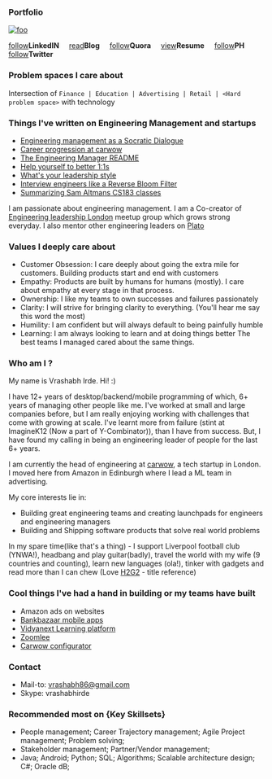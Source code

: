 
### Portfolio
[![foo](http://stackexchange.com/users/flair/1085543.png)](https://www.stackoverflow.com/story/slartibartfast)   


[follow](https://goo.gl/idUZBi)<b>LinkedIN</b> &nbsp;&nbsp;&nbsp; [read](https://goo.gl/59s9aL)<b>Blog</b>  &nbsp;&nbsp;&nbsp;  [follow](https://goo.gl/elppwt)<b>Quora</b>  &nbsp;&nbsp;&nbsp;   [view](https://drive.google.com/file/d/19jjpXbbaucLbdqqtVm-Rkviic6rDKy_r/view?usp=drivesdk)<b>Resume</b>  &nbsp;&nbsp;&nbsp;     [follow](https://www.producthunt.com/@vrashabh)<b>PH</b>&nbsp;&nbsp;&nbsp;
    [follow](https://twitter.com/vrashabh)<b>Twitter</b>

### Problem spaces I care about
Intersection of `Finance | Education | Advertising | Retail | <Hard problem space>` with technology

### Things I've written on Engineering Management and startups
- [Engineering management as a Socratic Dialogue](https://medium.com/carwow-product-engineering/engineering-management-as-a-socratic-dialogue-25918232439f)
- [Career progression at carwow](https://medium.com/carwow-product-engineering/engineering-progression-at-carwow-bee8337ec05d)
- [The Engineering Manager README](https://medium.com/carwow-product-engineering/the-engineering-manager-readme-a0d398f46e82)
- [Help yourself to better 1:1s](https://medium.com/carwow-product-engineering/help-yourself-to-better-1-1s-27c25f7d8d1e)
- [What's your leadership style](https://whizmodo.wordpress.com/2018/01/22/whats-your-leadership-style/)
- [Interview engineers like a Reverse Bloom Filter](https://whizmodo.wordpress.com/2015/02/25/interview-engineers-like-a-reverse-bloom-filter/)
- [Summarizing Sam Altmans CS183 classes](https://whizmodo.wordpress.com/2014/09/25/sam-altmans-cs183b-class-0/)

I am passionate about engineering management. I am a Co-creator of [Engineering leadership London](https://www.meetup.com/Engineering-leadership-Unconference/) meetup group which grows strong everyday. I also mentor other engineering leaders on [Plato](https://community.platohq.com/mentors/vrashabh-irde)


### Values I deeply care about
- Customer Obsession: I care deeply about going the extra mile for customers. Building products start and end with customers
- Empathy: Products are built by humans for humans (mostly). I care about empathy at every stage in that process. 
- Ownership: I like my teams to own successes and failures passionately
- Clarity: I will strive for bringing clarity to everything. (You'll hear me say this word the most)
- Humility: I am confident but will always default to being painfully humble 
- Learning: I am always looking to learn and at doing things better
The best teams I managed cared about the same things. 

### Who am I ? 
My name is Vrashabh Irde. Hi! :) 

I have 12+ years of desktop/backend/mobile programming of which, 6+ years of managing other people like me. 
I've worked at small and large companies before, but I am really enjoying working with challenges that come with growing at scale. I've learnt more from failure (stint at ImagineK12 (Now a part of Y-Combinator)), than I have from success. But, I have found my calling in being an engineering leader of people for the last 6+ years.

I am currently the head of engineering at [carwow](www.carwow.co.uk), a tech startup in London. I moved here from Amazon in Edinburgh where I lead a ML team in advertising. 

My core interests lie in:

- Building great engineering teams and creating launchpads for engineers and engineering managers
- Building and Shipping software products that solve real world problems

In my spare time(like that's a thing) - I support Liverpool football club (YNWA!), headbang and play guitar(badly), travel the world with my wife (9 countries and counting), learn new languages (ola!), tinker with gadgets and read more than I can chew (Love [H2G2](https://goo.gl/zPtMwn) - title reference)

### Cool things I've had a hand in building or my teams have built 
- Amazon ads on websites
- [Bankbazaar mobile apps](https://blog.bankbazaar.com/the-bankbazaar-mobile-app/)
- [Vidyanext Learning platform](https://vidyanext.com/)
- [Zoomlee](http://zoomlee.com/index.html)
- [Carwow configurator](www.carwow.co.uk)


### Contact
- Mail-to: vrashabh86@gmail.com
- Skype: vrashabhirde

### Recommended most on {Key Skillsets}
 - People management; Career Trajectory management; Agile Project management; Problem solving;
 - Stakeholder management; Partner/Vendor management;
 - Java; Android; Python; SQL; Algorithms; Scalable architecture design; C#; Oracle dB;

